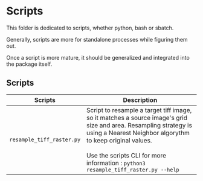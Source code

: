 # Scripts

This folder is dedicated to scripts, whether python, bash or sbatch.

Generally, scripts are more for standalone processes while figuring them out.

Once a script is more mature, it should be generalized and integrated into the package
itself.

## Scripts

| Scripts                   | Description                                                                                                                                                                                                                                                                 |
|---------------------------|-----------------------------------------------------------------------------------------------------------------------------------------------------------------------------------------------------------------------------------------------------------------------------|
| `resample_tiff_raster.py` | Script to resample a target tiff image, so it matches a source image's grid size and area. Resampling strategy is using a Nearest Neighbor algorythm to keep original values. <br/><br/>Use the scripts CLI for more information : `python3 resample_tiff_raster.py --help` |

